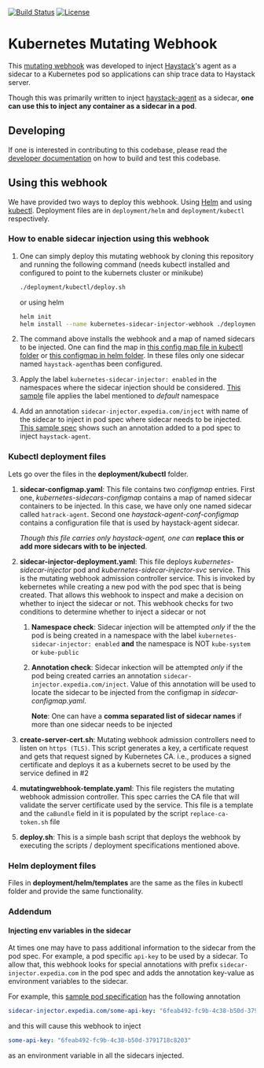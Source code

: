 [![Build Status](https://travis-ci.org/ExpediaDotCom/kubernetes-sidecar-injector.svg?branch=master)](https://travis-ci.org/ExpediaGroup/kubernetes-sidecar-injector)
[![License](https://img.shields.io/badge/license-Apache%20License%202.0-blue.svg)](https://github.com/ExpediaGroup/kubernetes-sidecar-injector/blob/master/LICENSE)

Kubernetes Mutating Webhook
===========

This [mutating webhook](https://kubernetes.io/docs/reference/access-authn-authz/admission-controllers/#mutatingadmissionwebhook) was developed to inject [Haystack](http://expediadotcom.github.io/haystack/)'s agent as a sidecar to a Kubernetes pod so applications can ship trace data to Haystack server. 

Though this was primarily written to inject [haystack-agent](https://github.com/ExpediaDotCom/haystack-agent) as a sidecar, __one can use this to inject any container as a sidecar in a pod__.

## Developing

If one is interested in contributing to this codebase, please read the [developer documentation](DEVELOP.md) on how to build and test this codebase.

## Using this webhook

We have provided two ways to deploy this webhook. Using [Helm](https://helm.sh/) and using [kubectl](https://kubernetes.io/docs/reference/kubectl/overview/). Deployment files are in `deployment/helm` and `deployment/kubectl` respectively. 

### How to enable sidecar injection using this webhook

1. One can simply deploy this mutating webhook by cloning this repository and running the following command (needs kubectl installed and configured to point to the kubernets cluster or minikube)

    ```bash
    ./deployment/kubectl/deploy.sh
    ```

    or using helm

    ```bash
    helm init
    helm install --name kubernetes-sidecar-injector-webhook ./deployment/helm
    ```

2. The command above installs the webhook and a map of named sidecars to be injected. One can find the map in [this config map file in kubectl folder](deployment/kubectl/sidecar-configmap.yaml) or [this configmap in helm folder](deployment/helm/templates/sidecar-configmap.yaml). In these files only one sidecar named `haystack-agent`has been configured.

3. Apply the label `kubernetes-sidecar-injector: enabled` in the namespaces where the sidecar injection should be considered. [This sample](sample/namespace-label.yaml) file applies the label mentioned to _default_ namespace

4. Add an annotation `sidecar-injector.expedia.com/inject`  with name of the sidecar to inject in pod spec where sidecar needs to be injected. [This sample spec](sample/echo-server.yaml#L12) shows such an annotation added to a pod spec to inject `haystack-agent`. 

### Kubectl deployment files

Lets go over the files in the __deployment/kubectl__ folder.

1. __sidecar-configmap.yaml__:  This file contains two _configmap_ entries.  First one, _kubernetes-sidecars-configmap_ contains a map of named sidecar containers to be injected. In this case, we have only one named sidecar called `hatrack-agent`. Second one _haystack-agent-conf-configmap_ contains a configuration file that is used by haystack-agent sidecar. 

    _Though this file carries only haystack-agent, one can_  __replace this or add more sidecars with to be injected__. 

2. __sidecar-injector-deployment.yaml__: This file deploys _kubernetes-sidecar-injector_ pod and _kubernetes-sidecar-injector-svc_ service. This is the mutating webhook admission controller service. This is invoked by kebernetes while creating a new pod with the pod spec that is being created. That allows this webhook to inspect and make a decision on whether to inject the sidecar or not. This webhook checks for two conditions to determine whether to inject a sidecar or not
    1. __Namespace check__:  Sidecar injection will be attempted _only_ if the the pod is being created in a namespace with the label `kubernetes-sidecar-injector: enabled` __and__  the namespace is NOT `kube-system` or `kube-public`

    2. __Annotation check__: Sidecar inkection will be attempted _only_ if the pod being created carries an annotation `sidecar-injector.expedia.com/inject`.  Value of this annotation will be used to locate the sidecar to be injected from the configmap in _sidecar-configmap.yaml_.

       __Note__: One can have a __comma separated list of sidecar names__ if more than one sidecar needs to be injected

3. __create-server-cert.sh__: Mutating webhook admission controllers need to listen on `https (TLS)`. This script generates a key, a certificate request and gets that request signed by Kubernetes CA. i.e., produces a signed certificate and deploys it as a kubernets secret to be used by the service defined in #2

4. __mutatingwebhook-template.yaml__: This file registers the mutating webhook admission controller. This spec carries the CA file that will validate the server certificate used by the service. This file is a template and the `caBundle` field in it is populated by the script `replace-ca-token.sh` file

5. __deploy.sh__: This is a simple bash script that deploys the webhook by executing the scripts / deployment specifications mentioned above.  

### Helm deployment files

Files in __deployment/helm/templates__ are the same as the files in kubectl folder and provide the same functionality.

### Addendum

#### Injecting env variables in the sidecar

At times one may have to pass additional information to the sidecar from the pod spec. For example, a pod specific `api-key` to be used by a sidecar. To allow that, this webhook looks for special annotations with prefix `sidecar-injector.expedia.com` in the pod spec and adds the annotation key-value as environment variables to the sidecar. 

For example, this [sample pod specification](sample/echo-server.yaml#L13) has the following annotation 

  ```yaml
  sidecar-injector.expedia.com/some-api-key: "6feab492-fc9b-4c38-b50d-3791718c8203"
  ```

and this will cause this webhook to inject

  ```yaml
  some-api-key: "6feab492-fc9b-4c38-b50d-3791718c8203"
  ```

as an environment variable in all the sidecars injected.

